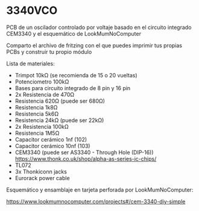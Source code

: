 # 3340VCO
PCB de un oscilador controlado por voltaje basado en el circuito integrado CEM3340 y el esquemático de LookMumNoComputer 

Comparto el archivo de fritzing con el que puedes imprimir tus propias PCBs y construir tu propio módulo

Lista de materiales:
- Trimpot 10kΩ (se recomienda de 15 o 20 vueltas)
- Potenciometro 100kΩ
- Bases para circuito integrado de 8 pin y 16 pin
- 2x Resistencia de 470Ω
- Resistencia 620Ω (puede ser 680Ω)
- Resistencia 1k8Ω
- Resistencia 5k6Ω
- Resistencia 24kΩ (puede ser 22kΩ)
- 2x Resistencia 100kΩ
- Resistencia 1M5Ω
- Capacitor cerámico 1nf (102)
- Capacitor cerámico 10nf (103)
- CEM3340 (puede ser AS3340 - Through Hole (DIP-16)) https://www.thonk.co.uk/shop/alpha-as-series-ic-chips/
- TL072
- 3x Thonkiconn jacks
- Eurorack power cable

Esquemático y ensamblaje en tarjeta perforada por LookMumNoComputer: 

https://www.lookmumnocomputer.com/projects#/cem-3340-diy-simple
